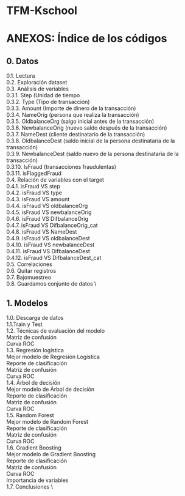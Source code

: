 # TFM-Kschool


# ANEXOS: Índice de los códigos
## 0.	Datos

0.1.	Lectura \
0.2.	 Exploración dataset \
0.3.	Análisis de variables \
0.3.1.	Step (Unidad de tiempo \
0.3.2.	Type (Tipo de transacción) \
0.3.3.	Amount (Importe de dinero de la transacción) \
0.3.4.	NameOrig (persona que realiza la transacción) \
0.3.5.	OldbalanceOrg (salgo inicial antes de la transacción) \
0.3.6.	NewbalanceOrig (nuevo saldo después de la transacción) \
0.3.7.	NameDest (cliente destinatario de la transacción) \
0.3.8.	OldbalanceDest (saldo inicial de la persona destinataria de la transacción) \
0.3.9.	NewbalanceDest (saldo nuevo de la persona destinataria de la transacción) \
0.3.10.	IsFraud (transacciones fraudulentas) \
0.3.11.	isFlaggedFraud \
0.4.	Relación de variables con el target \
0.4.1.	isFraud VS step \
0.4.2.	isFraud VS type \
0.4.3.	isFraud VS amount \
0.4.4.	isFraud VS oldbalanceOrg \
0.4.5.	isFraud VS newbalanceOrig \
0.4.6.	isFraud VS DifbalanceOrig \
0.4.7.	isFraud VS DifbalanceOrig_cat \
0.4.8.	isFraud VS NameDest \
0.4.9.	isFraud VS oldbalanceDest \
0.4.10.	isFraud VS newbalanceDest \
0.4.11.	isFraud VS DifbalanceDest \
0.4.12.	isFraud VS DifbalanceDest_cat \
0.5.	Correlaciones \
0.6.	Quitar registros \
0.7.	Bajomuestreo \
0.8.	Guardamos conjunto de datos \



## 1.	Modelos
1.0. Descarga de datos \
1.1.Train y Test \
1.2. Técnicas de evaluación del modelo \
	Matriz de confusión \
	Curva ROC \
1.3.	Regresión logística \
Mejor modelo de Regresión Logística \
Reporte de clasificación \
Matriz de confusión \
Curva ROC \
1.4.	Árbol de decisión \
	Mejor modelo de Árbol de decisión \
	Reporte de clasificación \
	Matriz de confusión \
	Curva ROC \
1.5.	Random Forest \
Mejor modelo de Random Forest \
Reporte de clasificación \
Matriz de confusión \
Curva ROC \
1.6.	Gradient Boosting \
Mejor modelo de Gradient Boosting \
Reporte de clasificación \
Matriz de confusión \
Curva ROC \
Importancia de variables \
1.7.	Conclusiones \
